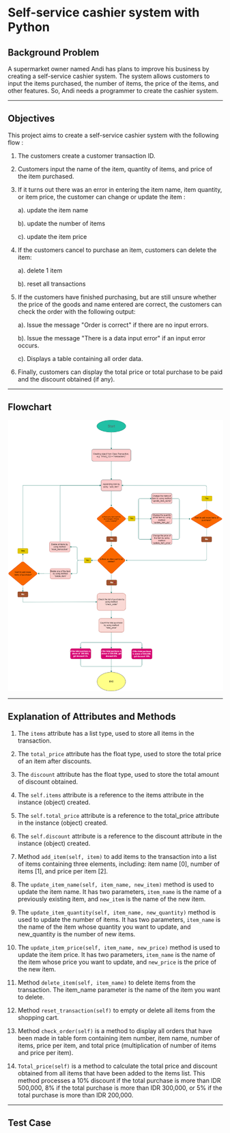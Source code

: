 # Self-service cashier system with Python
                                                                                                                                                                                                                                                                                                                                                                                                                                                                                                                                     
## Background Problem
A supermarket owner named Andi has plans to improve his business by creating a self-service cashier system. The system allows customers to input the items purchased, the number of items, the price of the items, and other features. So, Andi needs a programmer to create the cashier system.

---

## Objectives
This project aims to create a self-service cashier system with the following flow :

1. The customers create a customer transaction ID.
2. Customers input the name of the item, quantity of items, and price of the item purchased.
3. If it turns out there was an error in entering the item name, item quantity, or item price, the customer can change or update the item :
   
   a). update the item name
   
   b). update the number of items
   
   c). update the item price
4. If the customers cancel to purchase an item, customers can delete the item:
   
   a). delete 1 item
   
   b). reset all transactions
   
5. If the customers have finished purchasing, but are still unsure whether the price of the goods and name entered are correct, the customers can check the order with the following output:
   
   a). Issue the message "Order is correct" if there are no input errors.
   
   b). Issue the message "There is a data input error" if an input error occurs.
   
   c). Displays a table containing all order data.
   
7. Finally, customers can display the total price or total purchase to be paid and the discount obtained (if any).

---

## Flowchart
![gambar_flowcahrt.png](https://github.com/christinadkusuma/Self-service-cashier-system/blob/main/img/Flowchart.png)

---

## Explanation of Attributes and Methods

1. The `items` attribute has a list type, used to store all items in the transaction.
   
2. The `total_price` attribute has the float type, used to store the total price of an item after discounts.

3. The `discount` attribute has the float type, used to store the total amount of discount obtained.
   
4. The `self.items` attribute is a reference to the items attribute in the instance (object) created.
   
5. The `self.total_price` attribute is a reference to the total_price attribute in the instance (object) created.

6. The `self.discount` attribute is a reference to the discount attribute in the instance (object) created.
   
7. Method `add_item(self, item)` to add items to the transaction into a list of items containing three elements, including: item name [0], number of items [1], and price per item [2].
   
8. The `update_item_name(self, item_name, new_item)` method is used to update the item name. It has two parameters, `item_name` is the name of a previously existing item, and `new_item` is the name of the new item.
    
9. The `update_item_quantity(self, item_name, new_quantity)` method is used to update the number of items. It has two parameters, `item_name` is the name of the item whose quantity you want to update, and new_quantity is the number of new items.
    
10. The `update_item_price(self, item_name, new_price)` method is used to update the item price. It has two parameters, `item_name` is the name of the item whose price you want to update, and `new_price` is the price of the new item.
    
11. Method `delete_item(self, item_name)` to delete items from the transaction. The item_name parameter is the name of the item you want to delete.
    
12.	Method `reset_transaction(self)` to empty or delete all items from the shopping cart.
    
13. Method `check_order(self)` is a method to display all orders that have been made in table form containing item number, item name, number of items, price per item, and total price (multiplication of number of items and price per item).
    
14.	`Total_price(self)` is a method to calculate the total price and discount obtained from all items that have been added to the items list. This method processes a 10% discount if the total purchase is more than IDR 500,000, 8% if the total purchase is more than IDR 300,000, or 5% if the total purchase is more than IDR 200,000.

---

## Test Case


​


    

   


